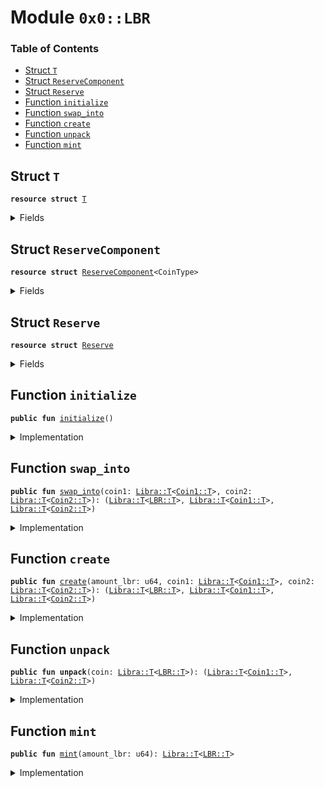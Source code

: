 
<a name="0x0_LBR"></a>

# Module `0x0::LBR`

### Table of Contents

-  [Struct `T`](#0x0_LBR_T)
-  [Struct `ReserveComponent`](#0x0_LBR_ReserveComponent)
-  [Struct `Reserve`](#0x0_LBR_Reserve)
-  [Function `initialize`](#0x0_LBR_initialize)
-  [Function `swap_into`](#0x0_LBR_swap_into)
-  [Function `create`](#0x0_LBR_create)
-  [Function `unpack`](#0x0_LBR_unpack)
-  [Function `mint`](#0x0_LBR_mint)



<a name="0x0_LBR_T"></a>

## Struct `T`



<pre><code><b>resource</b> <b>struct</b> <a href="#0x0_LBR_T">T</a>
</code></pre>



<details>
<summary>Fields</summary>


<dl>
<dt>

<code>dummy_field: bool</code>
</dt>
<dd>

</dd>
</dl>


</details>

<a name="0x0_LBR_ReserveComponent"></a>

## Struct `ReserveComponent`



<pre><code><b>resource</b> <b>struct</b> <a href="#0x0_LBR_ReserveComponent">ReserveComponent</a>&lt;CoinType&gt;
</code></pre>



<details>
<summary>Fields</summary>


<dl>
<dt>

<code>ratio: <a href="fixedpoint32.md#0x0_FixedPoint32_T">FixedPoint32::T</a></code>
</dt>
<dd>

</dd>
<dt>

<code>backing: <a href="libra.md#0x0_Libra_T">Libra::T</a>&lt;CoinType&gt;</code>
</dt>
<dd>

</dd>
</dl>


</details>

<a name="0x0_LBR_Reserve"></a>

## Struct `Reserve`



<pre><code><b>resource</b> <b>struct</b> <a href="#0x0_LBR_Reserve">Reserve</a>
</code></pre>



<details>
<summary>Fields</summary>


<dl>
<dt>

<code>mint_cap: <a href="libra.md#0x0_Libra_MintCapability">Libra::MintCapability</a>&lt;<a href="#0x0_LBR_T">LBR::T</a>&gt;</code>
</dt>
<dd>

</dd>
<dt>

<code>burn_cap: <a href="libra.md#0x0_Libra_BurnCapability">Libra::BurnCapability</a>&lt;<a href="#0x0_LBR_T">LBR::T</a>&gt;</code>
</dt>
<dd>

</dd>
<dt>

<code>preburn_cap: <a href="libra.md#0x0_Libra_Preburn">Libra::Preburn</a>&lt;<a href="#0x0_LBR_T">LBR::T</a>&gt;</code>
</dt>
<dd>

</dd>
<dt>

<code>coin1: <a href="#0x0_LBR_ReserveComponent">LBR::ReserveComponent</a>&lt;<a href="coin1.md#0x0_Coin1_T">Coin1::T</a>&gt;</code>
</dt>
<dd>

</dd>
<dt>

<code>coin2: <a href="#0x0_LBR_ReserveComponent">LBR::ReserveComponent</a>&lt;<a href="coin2.md#0x0_Coin2_T">Coin2::T</a>&gt;</code>
</dt>
<dd>

</dd>
</dl>


</details>

<a name="0x0_LBR_initialize"></a>

## Function `initialize`



<pre><code><b>public</b> <b>fun</b> <a href="#0x0_LBR_initialize">initialize</a>()
</code></pre>



<details>
<summary>Implementation</summary>


<pre><code><b>public</b> <b>fun</b> <a href="#0x0_LBR_initialize">initialize</a>() {
    // Register the <a href="#0x0_LBR">LBR</a> currency.
    <a href="libra.md#0x0_Libra_register_currency">Libra::register_currency</a>&lt;<a href="#0x0_LBR_T">T</a>&gt;(
        <a href="fixedpoint32.md#0x0_FixedPoint32_create_from_rational">FixedPoint32::create_from_rational</a>(1, 1), // exchange rate <b>to</b> <a href="#0x0_LBR">LBR</a>
        <b>true</b>,    // is_synthetic
        1000000, // scaling_factor = 10^6
        1000,    // fractional_part = 10^3
        x"4C4252" // UTF8-encoded "<a href="#0x0_LBR">LBR</a>" <b>as</b> a hex string
    );
    <b>let</b> mint_cap = <a href="libra.md#0x0_Libra_remove_mint_capability">Libra::remove_mint_capability</a>();
    <b>let</b> burn_cap = <a href="libra.md#0x0_Libra_remove_burn_capability">Libra::remove_burn_capability</a>();
    <b>let</b> preburn_cap = <a href="libra.md#0x0_Libra_new_preburn_with_capability">Libra::new_preburn_with_capability</a>(&burn_cap);
    <b>let</b> coin1 = <a href="#0x0_LBR_ReserveComponent">ReserveComponent</a>&lt;<a href="coin1.md#0x0_Coin1_T">Coin1::T</a>&gt; {
        ratio: <a href="fixedpoint32.md#0x0_FixedPoint32_create_from_rational">FixedPoint32::create_from_rational</a>(1, 2),
        backing: <a href="libra.md#0x0_Libra_zero">Libra::zero</a>&lt;<a href="coin1.md#0x0_Coin1_T">Coin1::T</a>&gt;(),
    };
    <b>let</b> coin2 = <a href="#0x0_LBR_ReserveComponent">ReserveComponent</a>&lt;<a href="coin2.md#0x0_Coin2_T">Coin2::T</a>&gt; {
        ratio: <a href="fixedpoint32.md#0x0_FixedPoint32_create_from_rational">FixedPoint32::create_from_rational</a>(1, 2),
        backing: <a href="libra.md#0x0_Libra_zero">Libra::zero</a>&lt;<a href="coin2.md#0x0_Coin2_T">Coin2::T</a>&gt;(),
    };
    move_to_sender(<a href="#0x0_LBR_Reserve">Reserve</a>{ mint_cap, burn_cap, preburn_cap, coin1, coin2});
}
</code></pre>



</details>

<a name="0x0_LBR_swap_into"></a>

## Function `swap_into`



<pre><code><b>public</b> <b>fun</b> <a href="#0x0_LBR_swap_into">swap_into</a>(coin1: <a href="libra.md#0x0_Libra_T">Libra::T</a>&lt;<a href="coin1.md#0x0_Coin1_T">Coin1::T</a>&gt;, coin2: <a href="libra.md#0x0_Libra_T">Libra::T</a>&lt;<a href="coin2.md#0x0_Coin2_T">Coin2::T</a>&gt;): (<a href="libra.md#0x0_Libra_T">Libra::T</a>&lt;<a href="#0x0_LBR_T">LBR::T</a>&gt;, <a href="libra.md#0x0_Libra_T">Libra::T</a>&lt;<a href="coin1.md#0x0_Coin1_T">Coin1::T</a>&gt;, <a href="libra.md#0x0_Libra_T">Libra::T</a>&lt;<a href="coin2.md#0x0_Coin2_T">Coin2::T</a>&gt;)
</code></pre>



<details>
<summary>Implementation</summary>


<pre><code><b>public</b> <b>fun</b> <a href="#0x0_LBR_swap_into">swap_into</a>(
    coin1: <a href="libra.md#0x0_Libra_T">Libra::T</a>&lt;<a href="coin1.md#0x0_Coin1_T">Coin1::T</a>&gt;,
    coin2: <a href="libra.md#0x0_Libra_T">Libra::T</a>&lt;<a href="coin2.md#0x0_Coin2_T">Coin2::T</a>&gt;
): (<a href="libra.md#0x0_Libra_T">Libra::T</a>&lt;<a href="#0x0_LBR_T">T</a>&gt;, <a href="libra.md#0x0_Libra_T">Libra::T</a>&lt;<a href="coin1.md#0x0_Coin1_T">Coin1::T</a>&gt;, <a href="libra.md#0x0_Libra_T">Libra::T</a>&lt;<a href="coin2.md#0x0_Coin2_T">Coin2::T</a>&gt;)
<b>acquires</b> <a href="#0x0_LBR_Reserve">Reserve</a> {
    <b>let</b> reserve = borrow_global_mut&lt;<a href="#0x0_LBR_Reserve">Reserve</a>&gt;(0xA550C18);
    <b>let</b> coin1_value = <a href="libra.md#0x0_Libra_value">Libra::value</a>(&coin1);
    <b>let</b> coin2_value = <a href="libra.md#0x0_Libra_value">Libra::value</a>(&coin2);
    <b>if</b> (coin1_value &lt;= 1 || coin2_value &lt;= 1) <b>return</b> (<a href="libra.md#0x0_Libra_zero">Libra::zero</a>&lt;<a href="#0x0_LBR_T">T</a>&gt;(), coin1, coin2);
    <b>let</b> lbr_num_coin1 = <a href="fixedpoint32.md#0x0_FixedPoint32_divide_u64">FixedPoint32::divide_u64</a>(coin1_value - 1, *&reserve.coin1.ratio);
    <b>let</b> lbr_num_coin2 = <a href="fixedpoint32.md#0x0_FixedPoint32_divide_u64">FixedPoint32::divide_u64</a>(coin2_value - 1, *&reserve.coin2.ratio);
    <b>let</b> num_lbr = <b>if</b> (lbr_num_coin2 &lt; lbr_num_coin1) {
        lbr_num_coin2
    } <b>else</b> {
        lbr_num_coin1
    };
    <a href="#0x0_LBR_create">create</a>(num_lbr, coin1, coin2)
}
</code></pre>



</details>

<a name="0x0_LBR_create"></a>

## Function `create`



<pre><code><b>public</b> <b>fun</b> <a href="#0x0_LBR_create">create</a>(amount_lbr: u64, coin1: <a href="libra.md#0x0_Libra_T">Libra::T</a>&lt;<a href="coin1.md#0x0_Coin1_T">Coin1::T</a>&gt;, coin2: <a href="libra.md#0x0_Libra_T">Libra::T</a>&lt;<a href="coin2.md#0x0_Coin2_T">Coin2::T</a>&gt;): (<a href="libra.md#0x0_Libra_T">Libra::T</a>&lt;<a href="#0x0_LBR_T">LBR::T</a>&gt;, <a href="libra.md#0x0_Libra_T">Libra::T</a>&lt;<a href="coin1.md#0x0_Coin1_T">Coin1::T</a>&gt;, <a href="libra.md#0x0_Libra_T">Libra::T</a>&lt;<a href="coin2.md#0x0_Coin2_T">Coin2::T</a>&gt;)
</code></pre>



<details>
<summary>Implementation</summary>


<pre><code><b>public</b> <b>fun</b> <a href="#0x0_LBR_create">create</a>(
    amount_lbr: u64,
    coin1: <a href="libra.md#0x0_Libra_T">Libra::T</a>&lt;<a href="coin1.md#0x0_Coin1_T">Coin1::T</a>&gt;,
    coin2: <a href="libra.md#0x0_Libra_T">Libra::T</a>&lt;<a href="coin2.md#0x0_Coin2_T">Coin2::T</a>&gt;
): (<a href="libra.md#0x0_Libra_T">Libra::T</a>&lt;<a href="#0x0_LBR_T">T</a>&gt;, <a href="libra.md#0x0_Libra_T">Libra::T</a>&lt;<a href="coin1.md#0x0_Coin1_T">Coin1::T</a>&gt;, <a href="libra.md#0x0_Libra_T">Libra::T</a>&lt;<a href="coin2.md#0x0_Coin2_T">Coin2::T</a>&gt;)
<b>acquires</b> <a href="#0x0_LBR_Reserve">Reserve</a> {
    <b>if</b> (amount_lbr == 0) <b>return</b> (<a href="libra.md#0x0_Libra_zero">Libra::zero</a>&lt;<a href="#0x0_LBR_T">T</a>&gt;(), coin1, coin2);
    <b>let</b> reserve = borrow_global_mut&lt;<a href="#0x0_LBR_Reserve">Reserve</a>&gt;(0xA550C18);
    <b>let</b> num_coin1 = 1 + <a href="fixedpoint32.md#0x0_FixedPoint32_multiply_u64">FixedPoint32::multiply_u64</a>(amount_lbr, *&reserve.coin1.ratio);
    <b>let</b> num_coin2 = 1 + <a href="fixedpoint32.md#0x0_FixedPoint32_multiply_u64">FixedPoint32::multiply_u64</a>(amount_lbr, *&reserve.coin2.ratio);
    <b>let</b> coin1_exact = <a href="libra.md#0x0_Libra_withdraw">Libra::withdraw</a>(&<b>mut</b> coin1, num_coin1);
    <b>let</b> coin2_exact = <a href="libra.md#0x0_Libra_withdraw">Libra::withdraw</a>(&<b>mut</b> coin2, num_coin2);
    <a href="libra.md#0x0_Libra_deposit">Libra::deposit</a>(&<b>mut</b> reserve.coin1.backing, coin1_exact);
    <a href="libra.md#0x0_Libra_deposit">Libra::deposit</a>(&<b>mut</b> reserve.coin2.backing, coin2_exact);
    (<a href="libra.md#0x0_Libra_mint_with_capability">Libra::mint_with_capability</a>&lt;<a href="#0x0_LBR_T">T</a>&gt;(amount_lbr, &reserve.mint_cap), coin1, coin2)
}
</code></pre>



</details>

<a name="0x0_LBR_unpack"></a>

## Function `unpack`



<pre><code><b>public</b> <b>fun</b> <b>unpack</b>(coin: <a href="libra.md#0x0_Libra_T">Libra::T</a>&lt;<a href="#0x0_LBR_T">LBR::T</a>&gt;): (<a href="libra.md#0x0_Libra_T">Libra::T</a>&lt;<a href="coin1.md#0x0_Coin1_T">Coin1::T</a>&gt;, <a href="libra.md#0x0_Libra_T">Libra::T</a>&lt;<a href="coin2.md#0x0_Coin2_T">Coin2::T</a>&gt;)
</code></pre>



<details>
<summary>Implementation</summary>


<pre><code><b>public</b> <b>fun</b> <b>unpack</b>(coin: <a href="libra.md#0x0_Libra_T">Libra::T</a>&lt;<a href="#0x0_LBR_T">T</a>&gt;): (<a href="libra.md#0x0_Libra_T">Libra::T</a>&lt;<a href="coin1.md#0x0_Coin1_T">Coin1::T</a>&gt;, <a href="libra.md#0x0_Libra_T">Libra::T</a>&lt;<a href="coin2.md#0x0_Coin2_T">Coin2::T</a>&gt;)
<b>acquires</b> <a href="#0x0_LBR_Reserve">Reserve</a> {
    <b>let</b> reserve = borrow_global_mut&lt;<a href="#0x0_LBR_Reserve">Reserve</a>&gt;(0xA550C18);
    <b>let</b> ratio_multiplier = <a href="libra.md#0x0_Libra_value">Libra::value</a>(&coin);
    <b>let</b> sender = Transaction::sender();
    <a href="libra.md#0x0_Libra_preburn_with_resource">Libra::preburn_with_resource</a>(coin, &<b>mut</b> reserve.preburn_cap, sender);
    <a href="libra.md#0x0_Libra_burn_with_resource_cap">Libra::burn_with_resource_cap</a>(&<b>mut</b> reserve.preburn_cap, sender, &reserve.burn_cap);
    <b>let</b> coin1_amount = <a href="fixedpoint32.md#0x0_FixedPoint32_multiply_u64">FixedPoint32::multiply_u64</a>(ratio_multiplier, *&reserve.coin1.ratio);
    <b>let</b> coin2_amount = <a href="fixedpoint32.md#0x0_FixedPoint32_multiply_u64">FixedPoint32::multiply_u64</a>(ratio_multiplier, *&reserve.coin2.ratio);
    <b>let</b> coin1 = <a href="libra.md#0x0_Libra_withdraw">Libra::withdraw</a>(&<b>mut</b> reserve.coin1.backing, coin1_amount);
    <b>let</b> coin2 = <a href="libra.md#0x0_Libra_withdraw">Libra::withdraw</a>(&<b>mut</b> reserve.coin2.backing, coin2_amount);
    (coin1, coin2)
}
</code></pre>



</details>

<a name="0x0_LBR_mint"></a>

## Function `mint`



<pre><code><b>public</b> <b>fun</b> <a href="#0x0_LBR_mint">mint</a>(amount_lbr: u64): <a href="libra.md#0x0_Libra_T">Libra::T</a>&lt;<a href="#0x0_LBR_T">LBR::T</a>&gt;
</code></pre>



<details>
<summary>Implementation</summary>


<pre><code><b>public</b> <b>fun</b> <a href="#0x0_LBR_mint">mint</a>(amount_lbr: u64): <a href="libra.md#0x0_Libra_T">Libra::T</a>&lt;<a href="#0x0_LBR_T">T</a>&gt; <b>acquires</b> <a href="#0x0_LBR_Reserve">Reserve</a> {
    <b>let</b> reserve = borrow_global&lt;<a href="#0x0_LBR_Reserve">Reserve</a>&gt;(0xA550C18);
    <b>let</b> num_coin1 = 1 + <a href="fixedpoint32.md#0x0_FixedPoint32_multiply_u64">FixedPoint32::multiply_u64</a>(amount_lbr, *&reserve.coin1.ratio);
    <b>let</b> num_coin2 = 1 + <a href="fixedpoint32.md#0x0_FixedPoint32_multiply_u64">FixedPoint32::multiply_u64</a>(amount_lbr, *&reserve.coin2.ratio);
    <b>let</b> coin1 = <a href="libra.md#0x0_Libra_mint">Libra::mint</a>&lt;<a href="coin1.md#0x0_Coin1_T">Coin1::T</a>&gt;(num_coin1);
    <b>let</b> coin2 = <a href="libra.md#0x0_Libra_mint">Libra::mint</a>&lt;<a href="coin2.md#0x0_Coin2_T">Coin2::T</a>&gt;(num_coin2);
    <b>let</b> (lbr, leftover1, leftover2) = <a href="#0x0_LBR_create">create</a>(amount_lbr, coin1, coin2);
    <a href="libra.md#0x0_Libra_destroy_zero">Libra::destroy_zero</a>(leftover1);
    <a href="libra.md#0x0_Libra_destroy_zero">Libra::destroy_zero</a>(leftover2);
    lbr
}
</code></pre>



</details>
